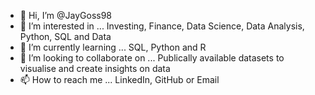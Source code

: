 - 👋 Hi, I’m @JayGoss98
- 👀 I’m interested in ... Investing, Finance, Data Science, Data Analysis, Python, SQL and Data
- 🌱 I’m currently learning ... SQL, Python and R 
- 💞️ I’m looking to collaborate on ... Publically available datasets to visualise and create insights on data
- 📫 How to reach me ... LinkedIn, GitHub or Email

<!---
JayGoss98/JayGoss98 is a ✨ special ✨ repository because its `README.md` (this file) appears on your GitHub profile.
You can click the Preview link to take a look at your changes.
--->
